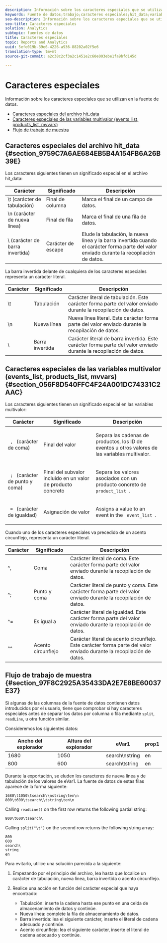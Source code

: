 ```yaml
---
description: Información sobre los caracteres especiales que se utilizan en la fuente de datos.
keywords: Fuente de datos;trabajo;caracteres especiales;hit_data;variables de varios valores;events_list;products_list;mvvars
seo-description: Información sobre los caracteres especiales que se utilizan en la fuente de datos.
seo-title: Caracteres especiales
solution: Analytics
subtopic: fuentes de datos
title: Caracteres especiales
topic: Reports and Analytics
uuid: 5efe019b-39e6-4226-a936-88202a02f5e6
translation-type: tm+mt
source-git-commit: a2c38c2cf3a2c1451e2c60e003ebe1fa9bfd145d

---
```



# Caracteres especiales

Información sobre los caracteres especiales que se utilizan en la fuente de datos.

* [Caracteres especiales del archivo hit_data](../../../export/analytics-data-feed/c-df-contents/datafeeds-spec-chars.md#section_9759C7A6AE684EB5B4A154FB6A26B39E)
* [Caracteres especiales de las variables multivalor (events_list, products_list, mvvars)](../../../export/analytics-data-feed/c-df-contents/datafeeds-spec-chars.md#section_056F8D540FFC4F24A001DC74331C2AAC)
* [Flujo de trabajo de muestra](../../../export/analytics-data-feed/c-df-contents/datafeeds-spec-chars.md#section_97F8C2925A35433DA2E7E8BE60037E37)

## Caracteres especiales del archivo hit_data {#section_9759C7A6AE684EB5B4A154FB6A26B39E}

Los caracteres siguientes tienen un significado especial en el archivo hit_data:

| Carácter | Significado | Descripción |
|--- |--- |--- |
| \t (carácter de tabulación) | Final de columna | Marca el final de un campo de datos. |
| \n (carácter de nueva línea) | Final de fila | Marca el final de una fila de datos. |
| \  (carácter de barra invertida) | Carácter de escape | Elude la tabulación, la nueva línea y la barra invertida cuando el carácter forma parte del valor enviado durante la recopilación de datos. |

La barra invertida delante de cualquiera de los caracteres especiales representa un carácter literal.

| Carácter | Significado | Descripción |
|--- |--- |--- |
| \\t | Tabulación | Carácter literal de tabulación. Este carácter forma parte del valor enviado durante la recopilación de datos. |
| \\n | Nueva línea | Nueva línea literal. Este carácter forma parte del valor enviado durante la recopilación de datos. |
| \\ | Barra invertida | Carácter literal de barra invertida. Este carácter forma parte del valor enviado durante la recopilación de datos. |

## Caracteres especiales de las variables multivalor (events_list, products_list, mvvars) {#section_056F8D540FFC4F24A001DC74331C2AAC}

Los caracteres siguientes tienen un significado especial en las variables multivalor:

<table id="table_FDA13DE05A784ED4972C2955BD2642C7"> 
 <thead> 
  <tr> 
   <th colname="col1" class="entry"> Carácter </th> 
   <th colname="col02" class="entry"> Significado </th> 
   <th colname="col2" class="entry"> Descripción </th> 
  </tr> 
 </thead>
 <tbody> 
  <tr> 
   <td colname="col1"> <code> , </code> (carácter de coma) </td> 
   <td colname="col02"> Final del valor </td> 
   <td colname="col2"> <p>Separa las cadenas de productos, los ID de eventos u otros valores de las variables multivalor. </p> </td> 
  </tr> 
  <tr> 
   <td colname="col1"> <code> ; </code> (carácter de punto y coma) </td> 
   <td colname="col02"> Final del subvalor incluido en un valor de producto concreto </td> 
   <td colname="col2"> <p>Separa los valores asociados con un producto concreto de <code> product_list </code>. </p> </td> 
  </tr> 
  <tr> 
   <td colname="col1"> <code> = </code> (carácter de igualdad) </td> 
   <td colname="col02"> Asignación de valor </td> 
   <td colname="col2"> <p>Assigns a value to an event in the <code> event_list </code>. </p> </td> 
  </tr> 
 </tbody> 
</table>

Cuando uno de los caracteres especiales va precedido de un acento circunflejo, representa un carácter literal.

| Carácter | Significado | Descripción |
|--- |--- |--- |
| ^, | Coma | Carácter literal de coma. Este carácter forma parte del valor enviado durante la recopilación de datos. |
| ^; | Punto y coma | Carácter literal de punto y coma. Este carácter forma parte del valor enviado durante la recopilación de datos. |
| ^= | Es igual a | Carácter literal de igualdad. Este carácter forma parte del valor enviado durante la recopilación de datos. |
| ^^ | Acento circunflejo | Carácter literal de acento circunflejo. Este carácter forma parte del valor enviado durante la recopilación de datos. |

## Flujo de trabajo de muestra {#section_97F8C2925A35433DA2E7E8BE60037E37}

Si algunas de las columnas de la fuente de datos contienen datos introducidos por el usuario, tiene que comprobar si hay caracteres especiales antes de separar los datos por columna o fila mediante `split`, `readLine`, u otra función similar.

Consideremos los siguientes datos:

| Ancho del explorador | Altura del explorador | eVar1 | prop1 |
|---|---|---|---|
| 1680 | 1050 | search\nstring | en |
| 800 | 600 | search\tstring | en |

Durante la exportación, se eluden los caracteres de nueva línea y de tabulación de los valores de eVar1. La fuente de datos de estas filas aparece de la forma siguiente:

```
1680\t1050\tsearch\\nstring\ten\n 
800\t600\tsearch\\tstring\ten\n
```

Calling `readLine()` on the first row returns the following partial string:

```
800\t600\tsearch\
```

Calling `split("\t")` on the second row returns the following string array:

```
800 
600 
search\ 
string 
en
```

Para evitarlo, utilice una solución parecida a la siguiente:

1. Empezando por el principio del archivo, lea hasta que localice un carácter de tabulación, nueva línea, barra invertida o acento circunflejo.
1. Realice una acción en función del carácter especial que haya encontrado:

   * Tabulación: inserte la cadena hasta ese punto en una celda de almacenamiento de datos y continúe.
   * Nueva línea: complete la fila de almacenamiento de datos.
   * Barra invertida: lea el siguiente carácter, inserte el literal de cadena adecuado y continúe.
   * Acento circunflejo: lea el siguiente carácter, inserte el literal de cadena adecuado y continúe.

